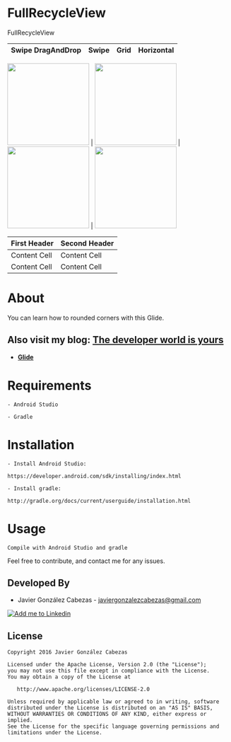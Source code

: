 # FullRecycleView
FullRecycleView


Swipe DragAndDrop  |        Swipe       |        Grid        |    Horizontal      |
|:-:|:-:|:-:|:-:|
<img src="https://github.com/CabezasGonzalezJavier/FullRecycleView/blob/master/DragAndDrop.gif"  width="185px" />
|
<img src="https://github.com/CabezasGonzalezJavier/FullRecycleView/blob/master/Swipe.gif"  width="185px" />
|
<img src="https://github.com/CabezasGonzalezJavier/FullRecycleView/blob/master/Grid.gif"  width="185px" />
|
<img src="https://github.com/CabezasGonzalezJavier/FullRecycleView/blob/master/Horizontal.gif"  width="185px" />


First Header  | Second Header
------------- | -------------
Content Cell  | Content Cell
Content Cell  | Content Cell
# About
  You can learn how to rounded corners with this Glide.
  
  Also visit my blog: **[The developer world is yours](http://thedeveloperworldisyours.com)**
---------

 * **[Glide](https://github.com/bumptech/glide)**
 
 

# Requirements

    - Android Studio

    - Gradle


# Installation

    - Install Android Studio:

    https://developer.android.com/sdk/installing/index.html

    - Install gradle:

    http://gradle.org/docs/current/userguide/installation.html

# Usage
    Compile with Android Studio and gradle


Feel free to contribute, and contact me for any issues.

Developed By
------------
* Javier González Cabezas - <javiergonzalezcabezas@gmail.com>

<a href="https://es.linkedin.com/in/javier-gonz%C3%A1lez-cabezas-8b4b2231">
  <img alt="Add me to Linkedin" src="https://github.com/JorgeCastilloPrz/EasyMVP/blob/master/art/linkedin.png" />
</a>

License
-------

    Copyright 2016 Javier González Cabezas

    Licensed under the Apache License, Version 2.0 (the "License");
    you may not use this file except in compliance with the License.
    You may obtain a copy of the License at

       http://www.apache.org/licenses/LICENSE-2.0

    Unless required by applicable law or agreed to in writing, software
    distributed under the License is distributed on an "AS IS" BASIS,
    WITHOUT WARRANTIES OR CONDITIONS OF ANY KIND, either express or implied.
    See the License for the specific language governing permissions and
    limitations under the License.
